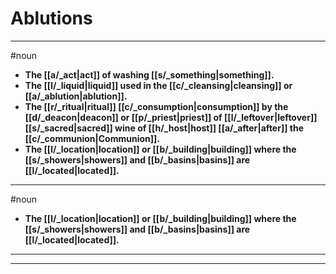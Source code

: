 # Ablutions
---
#noun
- **The [[a/_act|act]] of washing [[s/_something|something]].**
- **The [[l/_liquid|liquid]] used in the [[c/_cleansing|cleansing]] or [[a/_ablution|ablution]].**
- **The [[r/_ritual|ritual]] [[c/_consumption|consumption]] by the [[d/_deacon|deacon]] or [[p/_priest|priest]] of [[l/_leftover|leftover]] [[s/_sacred|sacred]] wine of [[h/_host|host]] [[a/_after|after]] the [[c/_communion|Communion]].**
- **The [[l/_location|location]] or [[b/_building|building]] where the [[s/_showers|showers]] and [[b/_basins|basins]] are [[l/_located|located]].**
---
#noun
- **The [[l/_location|location]] or [[b/_building|building]] where the [[s/_showers|showers]] and [[b/_basins|basins]] are [[l/_located|located]].**
---
---
